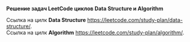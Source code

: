 **Решение задач LeetCode циклов Data Structure и Algorithm**

Ссылка на цилк **Data Structure** https://leetcode.com/study-plan/data-structure/. \
Ссылка на цилк **Algorithm** https://leetcode.com/study-plan/algorithm/.
